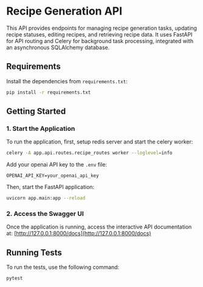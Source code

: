 # Recipe Generation API

This API provides endpoints for managing recipe generation tasks, updating recipe statuses, editing recipes, and retrieving recipe data. It uses FastAPI for API routing and Celery for background task processing, integrated with an asynchronous SQLAlchemy database.

## Requirements
Install the dependencies from `requirements.txt`:
```bash
pip install -r requirements.txt
```

## Getting Started

### 1. Start the Application
To run the application, first, setup redis server and start the celery worker:
```bash
celery -A app.api.routes.recipe_routes worker --loglevel=info
```
Add your openai API key to the `.env` file:
```
OPENAI_API_KEY=your_openai_api_key
```

Then, start the FastAPI application:
```bash
uvicorn app.main:app --reload
```

### 2. Access the Swagger UI
Once the application is running, access the interactive API documentation at:
[http://127.0.0.1:8000/docs](http://127.0.0.1:8000/docs)

## Running Tests
To run the tests, use the following command:

```bash
pytest
```
